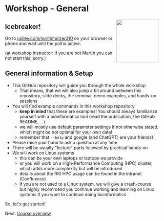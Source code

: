 # Workshop - General

<a href="https://pollev.com/martinholzer210"><img align="right" width="140" height="140" src="../src/pollev.png"></a>

## Icebreaker!

Go to [pollev.com/martinholzer210](https://pollev.com/martinholzer210) on your browser or phone and wait until the poll is active.

(at workshop instructor: if you are not Martin you can not start this, sorry.)

## General information & Setup

* This GitHub repository will guide you through the whole workshop
    * That means, that we will also jump a bit around between this repository, slide decks, the terminal, demo examples, and hands-on sessions
* You will find example commands in this workshop repository
    * **keep in mind** that these are examples! You should always familiarize yourself with a bioinformatics tool (read the publication, the GitHub README, ...)
    * we will mostly use default parameter settings if not otherwise stated, which might be not optimal for your own data!
    * remember that `--help` and google (and ChatGPT) are your friends! 
* Please raise your hand to ask a question at any time
* There will be usually "lecture" parts followed by practical hands-on 
* We will work on Linux systems
    * this can be your own laptops or laptops we provide
    * or you will work on a High-Performance Computing (HPC) cluster, which adds more complexity but will be introduced
    * details about the RKI HPC usage can be found in the intranet (Confluence)
    * if you are not used to a Linux system, we will give a crash-course but highly recommend you continue working and learning on Linux systems if you want to continue doing bioinformatics

So, let's get started!

Next: [Course overview](day-sc2-intro/README.md)
